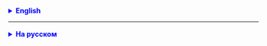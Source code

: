 <details style="margin-top: 16px">
  <summary style="cursor: pointer; color: blue;"><b>English</b></summary>

Add methods of the class [ATM.java](code%2FBank%2Fsrc%2FATM.java) of the project [Bank](code%2FBank)

- write a constructor
- add the deposit method
- add the withdraw method
- add the showBalance method (optional)

Test the added methods.

### Task 2

- Understand how methods work in the class [Bank.java](code%2FBank%2Fsrc%2FBank.java)
- Test functionality

</details>

<hr>

<details style="margin-top: 16px">
  <summary style="cursor: pointer; color: blue;"><b>На русском</b></summary>

### Задача 1

Дописать методы класса [ATM.java](code%2FBank%2Fsrc%2FATM.java) проекта [Bank](code%2FBank)

- написать конструктор
- дописать метод deposit
- дописать метод withdraw
- дописать метод showBalance (не обязательно)

Протестировать дописанные методы.

### Задача 2

- Разобраться как работают методы в классе [Bank.java](code%2FBank%2Fsrc%2FBank.java)
- Протестировать работоспособность

</details>
